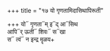 +++
title = "१७ यो गृणतामिदासिथापिरूती"

+++
यो᳓ गृणता᳓म् इ᳓द् आ᳓सिथ  
आपि᳓र् ऊती᳓ शिवः᳓ स᳓खा  
स᳓ त्वं᳓ न इन्द्र मॄळय+